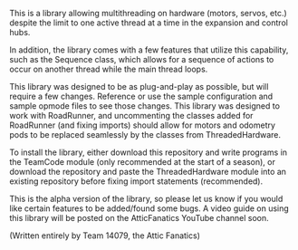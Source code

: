 This is a library allowing multithreading on hardware (motors, servos, etc.) despite the limit to one active thread at a time in the expansion and control hubs.

In addition, the library comes with a few features that utilize this capability, such as the Sequence class, which allows for a sequence of actions to occur on another thread while the main thread loops.

This library was designed to be as plug-and-play as possible, but will require a few changes. Reference or use the sample configuration and sample opmode files to see those changes. This library was designed to work with RoadRunner, and uncommenting the classes added for RoadRunner (and fixing imports) should allow for motors and odometry pods to be replaced seamlessly by the classes from ThreadedHardware.

To install the library, either download this repository and write programs in the TeamCode module (only recommended at the start of a season), or download the repository and paste the ThreadedHardware module into an existing repository before fixing import statements (recommended).

This is the alpha version of the library, so please let us know if you would like certain features to be added/found some bugs. A video guide on using this library will be posted on the AtticFanatics YouTube channel soon.

(Written entirely by Team 14079, the Attic Fanatics)
